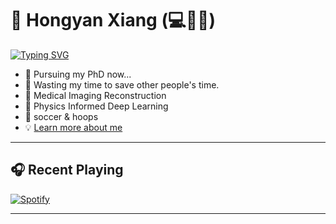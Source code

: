 # 👋 Hongyan Xiang (💻🚬📖)

[![Typing SVG](https://readme-typing-svg.demolab.com/?lines=Keep+writing+more+code+slowly+...&pause=5000&font=Roboto&size=30&color=7B3FE4&width=435)](https://git.io/typing-svg)

- 🎯 Pursuing my PhD now...
- 🎯 Wasting my time to save other people's time.
- 🔖 Medical Imaging Reconstruction
- 🔖 Physics Informed Deep Learning
- 🔖 soccer & hoops
- 💡 [Learn more about me](http://miracle.ustc.edu.cn/2022/1212/c33158a588708/page.htm)

<!--|<a href="https://github.com/anuraghazra/github-readme-stats"><img align="center" src="https://github-readme-stats.vercel.app/api?username=wanna-bornb-disciplinant&show_icons=true&include_all_commits=true&theme=buefy&hide_border=true" alt="Ethan's github stats" /></a> | <a href="https://github.com/anuraghazra/github-readme-stats"><img align="center" src="https://github-readme-stats.vercel.app/api/top-langs/?username=wanna-bornb-disciplinant&layout=compact&theme=buefy&hide_border=true" /></a>|

| ------------- | ------------- |-->

<!--## 🔧 Technologies

 ![skills](https://skillicons.dev/icons?i=html,css,py,vim,docker,kubernetes,md,git,bash,vscode&theme=light) -->

---

## 🎧 Recent Playing
[![Spotify](https://novatorem-sandy-omega.vercel.app/api/spotify)](https://open.spotify.com/user/313wwsgddgcuz3ikzzvrt6p2sbcq)

---


